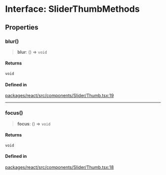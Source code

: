 # Interface: SliderThumbMethods

## Properties

### blur()

> **blur**: () => `void`

#### Returns

`void`

#### Defined in

[packages/react/src/components/Slider/Thumb.tsx:19](https://github.com/m1m0zzz/tremolo-ui/blob/b56a5f0b94efb6c6ac5cbeb66aa5dd9883f9257e/packages/react/src/components/Slider/Thumb.tsx#L19)

***

### focus()

> **focus**: () => `void`

#### Returns

`void`

#### Defined in

[packages/react/src/components/Slider/Thumb.tsx:18](https://github.com/m1m0zzz/tremolo-ui/blob/b56a5f0b94efb6c6ac5cbeb66aa5dd9883f9257e/packages/react/src/components/Slider/Thumb.tsx#L18)
